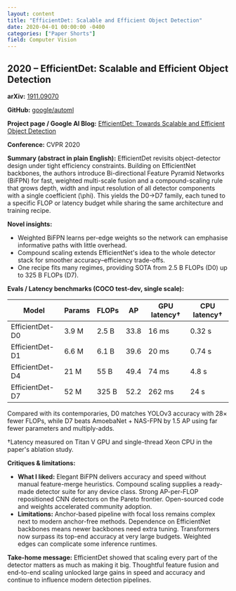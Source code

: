 ```yaml
---
layout: content
title: "EfficientDet: Scalable and Efficient Object Detection"
date: 2020-04-01 00:00:00 -0400
categories: ["Paper Shorts"]
field: Computer Vision
---
```


## 2020 – EfficientDet: Scalable and Efficient Object Detection

**arXiv:** [1911.09070](https://arxiv.org/abs/1911.09070)

**GitHub:** [google/automl](https://github.com/google/automl/tree/master/efficientdet)

**Project page / Google AI Blog:** [EfficientDet: Towards Scalable and Efficient Object Detection](https://research.google/blog/efficientdet-towards-scalable-and-efficient-object-detection/)

**Conference:** CVPR 2020

**Summary (abstract in plain English):** EfficientDet revisits object-detector design under tight efficiency constraints. Building on EfficientNet backbones, the authors introduce Bi-directional Feature Pyramid Networks (BiFPN) for fast, weighted multi-scale fusion and a compound-scaling rule that grows depth, width and input resolution of all detector components with a single coefficient \(\phi\). This yields the D0→D7 family, each tuned to a specific FLOP or latency budget while sharing the same architecture and training recipe.

**Novel insights:**
- Weighted BiFPN learns per-edge weights so the network can emphasise informative paths with little overhead.
- Compound scaling extends EfficientNet's idea to the whole detector stack for smoother accuracy–efficiency trade-offs.
- One recipe fits many regimes, providing SOTA from 2.5 B FLOPs (D0) up to 325 B FLOPs (D7).

**Evals / Latency benchmarks (COCO test-dev, single scale):**

| Model | Params | FLOPs | AP | GPU latency† | CPU latency† |
| ----- | ------ | ----- | --- | ------------ | ------------ |
| EfficientDet-D0 | 3.9 M | 2.5 B | 33.8 | 16 ms | 0.32 s |
| EfficientDet-D1 | 6.6 M | 6.1 B | 39.6 | 20 ms | 0.74 s |
| EfficientDet-D4 | 21 M | 55 B | 49.4 | 74 ms | 4.8 s |
| EfficientDet-D7 | 52 M | 325 B | 52.2 | 262 ms | 24 s |

Compared with its contemporaries, D0 matches YOLOv3 accuracy with 28× fewer FLOPs, while D7 beats AmoebaNet + NAS-FPN by 1.5 AP using far fewer parameters and multiply-adds.

†Latency measured on Titan V GPU and single-thread Xeon CPU in the paper's ablation study.

**Critiques & limitations:**
- **What I liked:** Elegant BiFPN delivers accuracy and speed without manual feature-merge heuristics. Compound scaling supplies a ready-made detector suite for any device class. Strong AP-per-FLOP repositioned CNN detectors on the Pareto frontier. Open-sourced code and weights accelerated community adoption.
- **Limitations:** Anchor-based pipeline with focal loss remains complex next to modern anchor-free methods. Dependence on EfficientNet backbones means newer backbones need extra tuning. Transformers now surpass its top-end accuracy at very large budgets. Weighted edges can complicate some inference runtimes.

**Take-home message:** EfficientDet showed that scaling every part of the detector matters as much as making it big. Thoughtful feature fusion and end-to-end scaling unlocked large gains in speed and accuracy and continue to influence modern detection pipelines.

